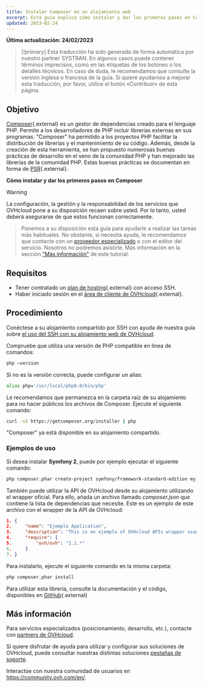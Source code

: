 ```yaml
---
title: Instalar Composer en un alojamiento web
excerpt: Esta guía explica cómo instalar y dar los primeros pasos en Composer.
updated: 2023-02-24
---
```


**Última actualización: 24/02/2023**

> [!primary]
> Esta traducción ha sido generada de forma automática por nuestro partner SYSTRAN. En algunos casos puede contener términos imprecisos, como en las etiquetas de los botones o los detalles técnicos. En caso de duda, le recomendamos que consulte la versión inglesa o francesa de la guía. Si quiere ayudarnos a mejorar esta traducción, por favor, utilice el botón «Contribuir» de esta página.
> 

## Objetivo

[Composer](https://getcomposer.org/){.external} es un gestor de dependencias creado para el lenguaje PHP. Permite a los desarrolladores de PHP incluir librerías externas en sus programas. "Composer" ha permitido a los proyectos PHP facilitar la distribución de librerías y el mantenimiento de su código. Además, desde la creación de esta herramienta, se han propuesto numerosas buenas prácticas de desarrollo en el seno de la comunidad PHP y han mejorado las librerías de la comunidad PHP. Estas buenas prácticas se documentan en forma de [PSR](http://www.php-fig.org/){.external}.

**Cómo instalar y dar los primeros pasos en Composer**

> [!warning]
>
La configuración, la gestión y la responsabilidad de los servicios que OVHcloud pone a su disposición recaen sobre usted. Por lo tanto, usted deberá asegurarse de que estos funcionan correctamente.
> 
> Ponemos a su disposición esta guía para ayudarle a realizar las tareas más habituales. No obstante, si necesita ayuda, le recomendamos que contacte con un [proveedor especializado](https://partner.ovhcloud.com/es/directory/) o con el editor del servicio. Nosotros no podremos asistirle. Más información en la sección ["Más información"](#go-further) de este tutorial.
> 

## Requisitos

- Tener contratado un [plan de hosting](https://www.ovhcloud.com/es/web-hosting/){.external} con acceso SSH.
- Haber iniciado sesión en el [área de cliente de OVHcloud](https://ca.ovh.com/auth/?action=gotomanager&from=https://www.ovh.com/world/&ovhSubsidiary=ws){.external}.

## Procedimiento

Conéctese a su alojamiento compartido por SSH con ayuda de nuestra guía sobre [el uso del SSH con su alojamiento web de OVHcloud](/pages/web_cloud/web_hosting/ssh_on_webhosting).

Compruebe que utiliza una versión de PHP compatible en línea de comandos:

```bash
php —version
```

Si no es la versión correcta, puede configurar un alias:

```bash
alias php='/usr/local/php8.0/bin/php'
```

Le recomendamos que permanezca en la carpeta raíz de su alojamiento para no hacer públicos los archivos de Composer. Ejecute el siguiente comando:

```bash
curl -sS https://getcomposer.org/installer | php
```

"Composer" ya está disponible en su alojamiento compartido.

### Ejemplos de uso

Si desea instalar **Symfony 2**, puede por ejemplo ejecutar el siguiente comando:

```bash
php composer.phar create-project symfony/framework-standard-edition my_project_name "2.7.*"
```

También puede utilizar la API de OVHcloud desde su alojamiento utilizando el wrapper oficial. Para ello, añada un archivo llamado *composer.json* que contiene la lista de dependencias que necesite. Este es un ejemplo de este archivo con el wrapper de la API de OVHcloud:

```json
1. {
2.     "name": "Ejemplo Application",
3.     "description": "This is an ejemplo of OVHcloud APIs wrapper usage",
4.     "require": {
5.         "ovh/ovh": "1.1.*"
6.     }
7. }
```

Para instalarlo, ejecute el siguiente comando en la misma carpeta:

```bash
php composer.phar install
```

Para utilizar esta librería, consulte la documentación y el código, disponibles en [GitHub](https://github.com/ovh/php-ovh){.external}


## Más información <a name="go-further"></a>

Para servicios especializados (posicionamiento, desarrollo, etc.), contacte con [partners de OVHcloud](https://partner.ovhcloud.com/es/directory/).

Si quiere disfrutar de ayuda para utilizar y configurar sus soluciones de OVHcloud, puede consultar nuestras distintas soluciones [pestañas de soporte](https://www.ovhcloud.com/es/support-levels/).

Interactúe con nuestra comunidad de usuarios en <https://community.ovh.com/en/>.